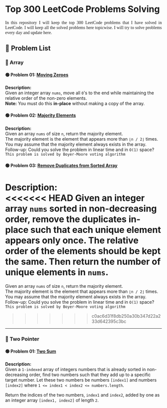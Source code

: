 # Top 300 LeetCode Problems Solving

<p style="text-align: justify; font-family: Verdana">
In this repository I will keep the top 300 LeetCode problems that I have solved in LeetCode. I will keep all the solved problems here topicwise. I will try to solve problems every day and update here.
</p>

## 📘 Problem List

### 🔹 Array

#### 🟢 Problem 01: [Moving Zeroes](https://leetcode.com/problems/move-zeroes/)
**Description:**  
Given an integer array `nums`, move all `0`'s to the end while maintaining the relative order of the non-zero elements.  
**Note:** You must do this **in-place** without making a copy of the array.

#### 🟢 Problem 02: [Majority Elements](https://leetcode.com/problems/majority-element/)
**Description:**  
Given an array `nums` of size `n`, return the majority element. <br>
The majority element is the element that appears more than `⌊n / 2⌋` times. You may assume that the majority element always exists in the array. <br>
Follow-up: Could you solve the problem in linear time and in `O(1)` space? <br>
`This problem is solved by Boyer-Moore voting algorithm`

#### 🟢 Problem 03: [Remove Duplicates from Sorted Array](https://leetcode.com/problems/remove-duplicates-from-sorted-array/)
**Description:**  
<<<<<<< HEAD
Given an integer array `nums` sorted in non-decreasing order, remove the duplicates in-place such that each unique element appears only once. The relative order of the elements should be kept the same. Then return the number of unique elements in `nums`.
=======
Given an array `nums` of size `n`, return the majority element. <br>
The majority element is the element that appears more than `⌊n / 2⌋` times. You may assume that the majority element always exists in the array. <br>
Follow-up: Could you solve the problem in linear time and in `O(1)` space? <br>
`This problem is solved by Boyer-Moore voting algorithm`
>>>>>>> c0ac6d31f8db250a30b347d22a233d642395c3bc

---

### 🔹 Two Pointer

#### 🟢 Problem 01: [Two Sum](https://leetcode.com/problems/two-sum-ii-input-array-is-sorted/)
**Description:**  
Given a `1-indexed` array of integers numbers that is already sorted in non-decreasing order, find two numbers such that they add up to a specific target number. Let these two numbers be numbers `[index1]` and numbers `[index2]` where `1 <= index1 < index2 <= numbers.length`.

Return the indices of the two numbers, `index1` and `index2`, added by one as an integer array `[index1, index2]` of length `2`.
